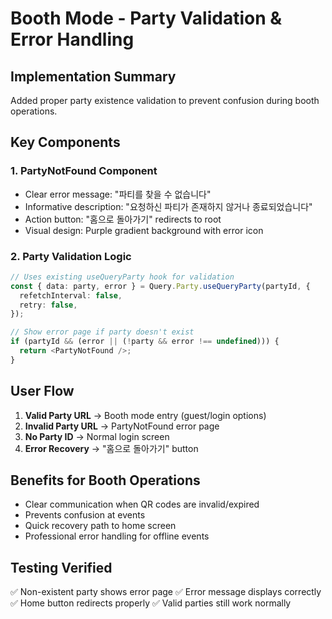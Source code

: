 # Booth Mode - Party Validation & Error Handling

## Implementation Summary
Added proper party existence validation to prevent confusion during booth operations.

## Key Components

### 1. PartyNotFound Component
- Clear error message: "파티를 찾을 수 없습니다"
- Informative description: "요청하신 파티가 존재하지 않거나 종료되었습니다"
- Action button: "홈으로 돌아가기" redirects to root
- Visual design: Purple gradient background with error icon

### 2. Party Validation Logic
```typescript
// Uses existing useQueryParty hook for validation
const { data: party, error } = Query.Party.useQueryParty(partyId, {
  refetchInterval: false,
  retry: false,
});

// Show error page if party doesn't exist
if (partyId && (error || (!party && error !== undefined))) {
  return <PartyNotFound />;
}
```

## User Flow
1. **Valid Party URL** → Booth mode entry (guest/login options)
2. **Invalid Party URL** → PartyNotFound error page
3. **No Party ID** → Normal login screen
4. **Error Recovery** → "홈으로 돌아가기" button

## Benefits for Booth Operations
- Clear communication when QR codes are invalid/expired
- Prevents confusion at events
- Quick recovery path to home screen
- Professional error handling for offline events

## Testing Verified
✅ Non-existent party shows error page
✅ Error message displays correctly
✅ Home button redirects properly
✅ Valid parties still work normally